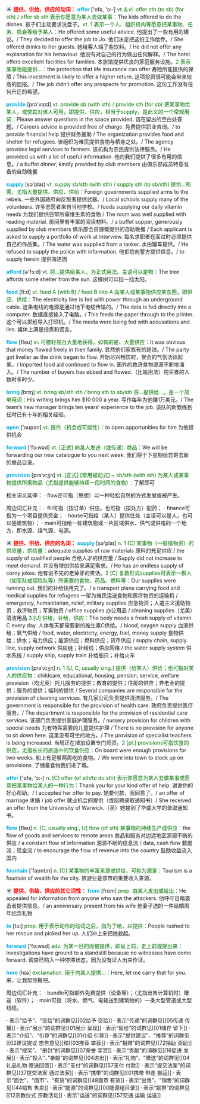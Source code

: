 ☀ <font color="red">**提供、供给、供应的动词：**</font>
<font color="sky blue">**offer**</font> ['ɒfə, 'ɔ:-] 
<font color="rgb(227, 108, 9)">vt.＆vi. offer sth (to sb) (for sth) / offer sb sth 表示你愿意为某人去做某事：</font>The kids offered to do the dishes. 孩子们主动要求洗盘子。<font color="rgb(227, 108, 9)">vt. 1 表示一个人、组织机构等愿意把某事物、任务、机会等给予某人：</font>He offered some useful advice. 他提出了一些有用的建议。/ They decided to offer the job to Jo. 他们决定把这份工作给乔。/ She offered drinks to her guests. 她给客人端了些饮料。/ He did not offer any explanation for his behaviour. 他没有对自己的行为做出任何解释。/ The hotel offers excellent facilities for families. 本旅馆提供优良的家庭服务设施。<font color="rgb(227, 108, 9)">2 表示某事物能提供…：</font>the protection that life insurance can offer 寿险所能提供的保障 / This investment is likely to offer a higher return. 这项投资很可能会带来较高的回报。/ The job didn’t offer any prospects for promotion. 这份工作没有任何升迁的希望。

<font color="sky blue">**provide**</font> [prə'vaɪd] 
<font color="rgb(227, 108, 9)">vt. provide sb (with sth) / provide sth (for sb) 把某事物给某人，或使其对该人可用，即提供、供应，相当于supply。是此义的一个常规用词：</font>Please answer questions in the space provided. 请在留出的空白处答题。/ Careers advice is provided free of charge. 免费提供职业咨询。/ to provide financial help 提供财务援助 / The organization provides food and shelter for refugees. 该组织为难民提供食物与栖身之处。/ The agency provides legal services to farmers. 该机构为农民提供法律服务。/ He provided us with a lot of useful information. 他向我们提供了很多有用的信息。/ a buffet dinner, kindly provided by club members 由俱乐部成员特意准备的自助晚餐
           
<font color="sky blue">**supply**</font> [sə'plaɪ] 
<font color="rgb(227, 108, 9)">vt. supply sb/sth (with sth) / supply sth (to sb/sth) 提供…所需，尤指大量提供、供应、供给：</font>Foreign governments supplied arms to the rebels. 一些外国政府向反叛者提供武器。/ Local schools supply many of the volunteers. 许多志愿者来自当地学校。/ foods supplying our daily vitamin needs 为我们提供日常所需维生素的食物 / The room was well supplied with reading material. 房间里有丰富的阅读材料。/ a buffet supper, generously supplied by club members 俱乐部会员慷慨提供的自助晚餐 / Each applicant is asked to supply a portfolio of work at interview. 每名求职者在面试时必须提供自己的作品集。/ The water was supplied from a tanker. 水由罐车提供。/ He refused to supply the police with information. 他拒绝向警方提供信息。/ to supply heroin 提供海洛因

<font color="sky blue">**afford**</font> [ə'fɔ:d] 
<font color="rgb(227, 108, 9)">vt. 将…提供给某人，为正式用法。主语可以是物：</font>The tree affords some shelter from the sun. 这棵树可以挡一挡太阳。 

<font color="sky blue">**feed**</font> [fi:d] 
<font color="rgb(227, 108, 9)">vt. feed A (with B) / feed B into A 向某人或某事物供应某东西，即供应、供给：</font>The electricity line is fed with power through an underground cable. 这条电线的电源是通过地下电缆传输的。/ The data is fed directly into a computer. 数据直接输入了电脑。/ This feeds the paper through to the printer. 这个可以把纸导入打印机。/ The media were being fed with accusations and lies. 媒体上满是指责和谎言。

<font color="sky blue">**flow**</font> [fləʊ] 
<font color="rgb(227, 108, 9)">vi. 可被轻易且大量地获得，如有的是、大量供应：</font>It was obvious that money flowed freely in their family. 显然他们家族有的是钱。/ The party got livelier as the drink began to flow. 开始尽兴畅饮时，聚会的气氛活跃起来。/ Imported food aid continued to flow in. 国外的救济食物源源不断地涌入。/ The number of buyers has ebbed and flowed.（比喻用法）购买者的人数时多时少。

<font color="sky blue">**bring**</font> [brɪŋ] 
<font color="rgb(227, 108, 9)">vt. bring sb/sth sth / bring sth to sb/sth 将…提供给…。是一个简单用词：</font>His writing brings him $10 000 a year. 写作每年为他赚1万美元。/ The team’s new manager brings ten years’ experience to the job. 该队的新教练到任时已有十年的相关经验。

<font color="sky blue">**open**</font> ['əʊpən] 
<font color="rgb(227, 108, 9)">vt. 提供（机会或可能性）：</font>to open opportunities for him 为他提供机会

<font color="sky blue">**forward**</font> ['fɔ:wəd] 
<font color="rgb(227, 108, 9)">vt. [正式] 向某人发送（或传递）商品：</font>We will be forwarding our new catalogue to you next week. 我们将于下星期给您寄去新的商品目录。

<font color="sky blue">**provision**</font> [prəˈvɪʒn]
<font color="rgb(227, 108, 9)">vt. [正式] [常用被动式] ~ sb/sth (with sth) 为某人或某事物提供所需物品（尤指提供能够持续一段时间的食物）：</font>了解即可

相关词义延伸：
· flow还可指（思想）以一种轻松自然的方式发展或被产生。

周边词汇补充：
· fill可指（按订单）供应。也可指（按处方）配药；
· finance可指为一个项目提供资金；
· house可指给（某人）提供住处（主语可以是人，也可以是建筑物）；
· main可指给一栋建筑物或一片区域供水、供气或供电的一个地方，即水源、煤气源、电源。

☀ <font color="red">**提供、供给、供应的名词：**</font>
<font color="sky blue">**supply**</font> [sə'plaɪ] 
<font color="rgb(227, 108, 9)">n. 1 [C] 某事物（一般指物资）的供应量，供给量：</font>adequate supplies of raw materials 原料的充足供应 / the supply of qualified people 合格人才的供应量 / Supply did not increase to meet demand. 并没有增加供给来满足需求。/ He has an endless supply of corny jokes. 他有说不完的老掉牙的笑话。<font color="rgb(227, 108, 9)">2 [C] 复数形式supplies可表示一群人（如军队或探险队等）所需要的食物、药品、燃料等：</font>Our supplies were running out. 我们的补给快用完了。/ a transport plane carrying food and medical supplies for refugees 一架为难民运送食物和医疗物资的运输机 / emergency, humanitarian, relief, military supplies 应急物资；人道主义援助物资；救济物资；军需物资 / office supplies 办公用品 / cleaning supplies（尤美）清洁用品 <font color="rgb(227, 108, 9)">3 [U] 供给，补给，供应：</font>The body needs a fresh supply of vitamin C every day. 人体每天都需要新的维生素C供给。/ blood, oxygen supply 血液供给；氧气供给 / food, water, electricity, energy, fuel, money supply 食物供给；供水；电力供应；能源供应；燃料供应；货币供应 / supply chain, supply line, supply network 供应链；补给线；供应网络 / the water supply system 供水系统 / supply ship, supply train 补给船只；补给火车
           
<font color="sky blue">**provision**</font> [prəˈvɪʒn]
<font color="rgb(227, 108, 9)">n. 1 [U, C, usually sing.] 提供（给某人）供给；也可指对某人的供应物：</font>childcare, educational, housing, pension, service, welfare provision（均尤英）托儿服务的提供；教育的提供；住房的供应；养老金的提供；服务的提供；福利的提供 / Several companies are responsible for the provision of cleaning services. 有几家公司负责提供清洁服务。/ The government is responsible for the provision of health care. 政府负责提供医疗服务。/ The department is responsible for the provision of residential care services. 该部门负责提供家庭护理服务。/ nursery provision for children with special needs 为有特殊需要的儿童提供护理 / There is no provision for anyone to sit down here. 这里没有可坐的地方。/ The provision of specialist teachers is being increased. 当局正在增加设置专门师资。<font color="rgb(227, 108, 9)">2 [pl.] provisions可指饮食的供应，尤指长长的旅途中的饮食供应：</font>On board were enough provisions for two weeks. 船上有足够两周吃的食物。/ We went into town to stock up on provisions. 了储备食物我们进了城。

<font color="sky blue">**offer**</font> ['ɒfə, 'ɔ:-] 
<font color="rgb(227, 108, 9)">n. [C] offer (of sth/to do sth) 表示你愿意为某人去做某事或愿意把某事物给某人的一种行为：</font>Thank you for your kind offer of help. 谢谢你的好心帮助。/ I accepted her offer to pay. 她要付款，我同意了。/ an offer of marriage 求婚 / job offer 就业机会的提供（或招聘录取通知书）/ She received an offer from the University of Warwick.（英）她接到了华威大学的录取通知书。

<font color="sky blue">**flow**</font> [fləʊ] 
<font color="rgb(227, 108, 9)">n. [C, usually sing., U] flow (of sth) 某事物的持续生产或供应：</font>the flow of goods and services to remote areas 商品和服务对边远地区源源不断的供应 / a constant flow of information 源源不断的信息流 / data, cash flow 数据流；现金流 / to encourage the flow of revenue into the country 鼓励收益流入国内

<font color="sky blue">**fountain**</font> ['faʊntɪn] 
<font color="rgb(227, 108, 9)">n. [C] 某事物的丰富来源或供给，可称为源泉：</font>Tourism is a fountain of wealth for the city. 旅游业是该市的重要收入来源。

☀ <font color="red">**提供、供给、供应的其它词性：**</font>
<font color="sky blue">**from**</font> [frɒm] 
<font color="rgb(227, 108, 9)">prep. 由某人发出或给出：</font>He appealed for information from anyone who saw the attackers. 他呼吁目睹袭击者提供信息。/ an anniversary present from his wife 他妻子送的一件结婚周年纪念礼物

<font color="sky blue">**to**</font> [tu:] 
<font color="rgb(227, 108, 9)">prep. 用于表示动作的动词之后，指为了给，以提供：</font>People rushed to her rescue and picked her up. 人们冲上来把她救起。

<font color="sky blue">**forward**</font> ['fɔ:wəd] 
<font color="rgb(227, 108, 9)">adv. 为某一目的而被提供，即呈上前，走上前或提出来：</font>Investigations have ground to a standstill because no witnesses have come forward. 调查已陷入一种停滞状态，因为没有证人出来作证。

<font color="sky blue">**here**</font> [hɪə] 
<font color="rgb(227, 108, 9)">exclamation. 用于向某人提供…：</font>Here, let me carry that for you. 来，让我帮你搬吧。

周边词汇补充：
· bundle可指额外免费提供（设备等）；（尤指出售计算机时）赠送（软件）；
· main可指（将水、燃气、电输送到建筑物的）一条大型管道或大型线缆。

· 表示“给予”、“交给”的词群见[[02给予 交给]]
· 表示“传递”的词群见[[05传递 传播]]
· 表示“展示”的词群见[[01展示 呈现]]
· 表示“留给”的词群见[[01储存 留下]]
· 表示“介绍”、“引荐”的词群见[[01介绍 引荐]]
· 表示“提供建议”、“推荐”的词群见[[02建议提议 忠告意见]]和[[03推荐 举荐]]
· 表示“捐赠”的词群见[[72捐助 资助]]
· 表示“授奖”、“册封”的词群见[[07荣誉 奖赏]]
· 表示“贡献”的词群见[[16促进 发展]]
· 表示“投入”、”奉献”的词群见[[04进出]]
· 表示“礼物”、“赠送”的词群见[[04礼品礼物 赠送回馈]]
· 表示“支付”的词群见[[57支付 付款]]
· 表示“提交法案”的词群见[[37提交法案 通过法案]]
· 表示“携带”的词群见[[01携带 带走 搬运]]
· 表示“面世”、“面市”、“有货”的词群见[[48面市 有货]]
· 表示“出售”、“销售”的词群见[[44销售 售卖]]
· 表示“能源”的词群见[[00能源组目录]]
· 表示“献祭”的词群见[[12宗教仪式 宗教活动]]
· 表示“运送”的词群见[[57交通 运输 运送]]
